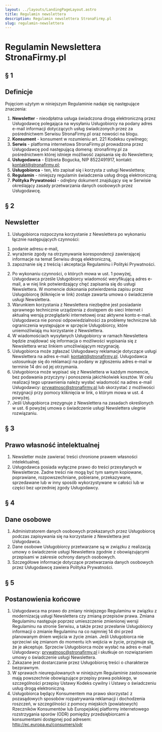 ```yaml
---
layout: ../layouts/LandingPageLayout.astro
title: Regulamin newslettera
description: Regulamin newslettera StronaFirmy.pl
slug: regulamin-newslettera
---
```


# Regulamin Newslettera StronaFirmy.pl
## § 1
## Definicje
Pojęciom użytym w niniejszym Regulaminie nadaje się następujące znaczenia:
1. **Newsletter** - nieodpłatna usługa świadczona drogą elektroniczną przez Usługodawcę polegająca na wysyłaniu
Usługobiorcy na podany adres e-mail informacji dotyczących usług świadczonych przez za pośrednictwem
Serwisu StronaFirmy.pl oraz nowości na blogu.
2. **Konsument** - konsument w rozumieniu art. 221 Kodeksu cywilnego;
3. **Serwis** - platforma internetowa StronaFirmy.pl prowadzona przez Usługodawcę pod następującą domeną:
stronafirmy.pl za pośrednictwem której istnieje możliwość zapisania się do Newslettera;
4. **Usługodawca** - Elżbieta Bogucka, NIP 8522491917, kontakt: kontakt@stronafirmy.pl;
5. **Usługobiorca** - ten, kto zapisał się i korzysta z usługi Newslettera;
6. **Regulamin** - niniejszy regulamin świadczenia usług drogą elektroniczną;
7. **Polityka Prywatności** - odrębny dokument znajdujący się w Serwisie określający zasady przetwarzania danych
osobowych przez Usługodawcę.
## § 2
## Newsletter
1. Usługobiorca rozpoczyna korzystanie z Newslettera po wykonaniu łącznie następujących czynności:
1) podanie adresu e-mail,
2) wyrażenie zgody na otrzymywanie korespondencji zawierającej informacje na temat Serwisu drogą
elektroniczną,
3) zapoznanie się z treścią i akceptacja Regulaminu i Polityki Prywatności.
2. Po wykonaniu czynności, o których mowa w ust. 1 powyżej, Usługodawca prześle Usługobiorcy wiadomość
weryfikującą adres e-mail, a w niej link potwierdzający chęć zapisania się do usługi Newslettera.
W momencie dokonania potwierdzenia zapisu przez Usługobiorcę (kliknięcie w link) zostaje zawarta umowa
o świadczenie usługi Newslettera.
3. Warunkiem korzystania z Newslettera niezbędne jest posiadanie sprawnego technicznie urządzenia z dostępem do
sieci Internet i aktualną wersją przeglądarki internetowej oraz aktywne konto e-mail. Usługodawca nie ponosi
odpowiedzialności za problemy techniczne lub ograniczenia występujące w sprzęcie Usługobiorcy, które
uniemożliwiają mu korzystanie z Newslettera.
4. W wiadomościach wysyłanych Usługobiorcy w ramach Newslettera będzie znajdować się informacja o możliwości
wypisania się z Newslettera wraz linkiem umożliwiającym rezygnację.
5. Usługobiorca może zgłaszać Usługodawcy reklamacje dotyczące usługi Newslettera na adres e-mail:
kontakt@stronafirmy.pl. Usługodawca ustosunkuje się do reklamacji na podany w zgłoszeniu adres e-mail w
terminie 14 dni od jej otrzymania.
6. Usługobiorca może wypisać się z Newslettera w każdym momencie, bez podawania przyczyny i ponoszenia
jakichkolwiek kosztów. W celu realizacji tego uprawnienia należy wysłać wiadomość na adres e-mail Usługodawcy:
prywatnosc@stronafirmy.pl lub skorzystać z możliwości rezygnacji przy pomocy kliknięcia w link, o którym mowa
w ust. 4 powyżej.
7. Jeśli Usługobiorca zrezygnuje z Newslettera na zasadach określonych w ust. 6 powyżej umowa o świadczenie usługi
Newslettera ulegnie rozwiązaniu.
## § 3
## Prawo własność intelektualnej
1. Newsletter może zawierać treści chronione prawem własności intelektualnej.
2. Usługodawca posiada wyłączne prawo do treści przesyłanych w Newsletterze. Żadne treści nie mogą być tym
samym kopiowane, poprawiane, rozpowszechniane, pobierane, przekazywane, sprzedawane lub w inny sposób
wykorzystywane w całości lub w części bez uprzedniej zgody Usługodawcy.
## § 4
## Dane osobowe
1. Administratorem danych osobowych przekazanych przez Usługobiorcę podczas zapisywania się na korzystanie
z Newslettera jest Usługodawca.
2. Dane osobowe Usługobiorcy przetwarzane są w związku z realizacją umowy o świadczenie usługi Newslettera
zgodnie z obowiązującymi przepisami w zakresie ochrony danych osobowych.
3. Szczegółowe informacje dotyczące przetwarzania danych osobowych przez Usługodawcę zawiera Polityka
Prywatności.
## § 5
## Postanowienia końcowe
1. Usługodawca ma prawo do zmiany niniejszego Regulaminu w związku z modernizacją usługi Newslettera czy zmianą
przepisów prawa. Zmiana Regulaminu następuje poprzez umieszczenie zmienionej wersji Regulaminu na stronie
Serwisu, a także przez przesłanie Usługobiorcy informacji o zmianie Regulaminu na co najmniej 14 dni przed
planowanym dniem wejścia w życie zmian. Jeśli Usługobiorca nie sprzeciwi się zmianom do momentu ich wejścia w
życie, przyjmuje się, że je akceptuje. Sprzeciw Usługobiorca może wysłać na adres e-mail Usługodawcy:
prywatnosc@stronafirmy.pl i skutkuje on rozwiązaniem umowy o świadczenie usługi Newslettera.
2. Zakazane jest dostarczanie przez Usługobiorcę treści o charakterze bezprawnym.
3. W sprawach nieuregulowanych w niniejszym Regulaminie zastosowanie mają powszechnie obowiązujące przepisy
prawa polskiego, w szczególności przepisy Ustawy Kodeks cywilny i Ustawy o świadczeniu usług drogą
elektroniczną.
4. Usługobiorca będący Konsumentem ma prawo skorzystać z pozasądowych sposobów rozpatrywania reklamacji
i dochodzenia roszczeń, w szczególności z pomocy miejskich (powiatowych) Rzeczników Konsumentów lub
Europejskiej platformy internetowego rozstrzygania sporów (ODR) pomiędzy przedsiębiorcami a konsumentami
dostępnej pod adresem: http://ec.europa.eu/consumers/odr
